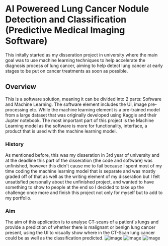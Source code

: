 # AI Powereed Lung Cancer Nodule Detection and Classification (Predictive Medical Imaging Software)
This initally started as my disseration project in university where the main goal was to use machine learning techniques to help accelerate the diagnosis process of lung cancer, aiming to help detect lung cancer at early stages to be put on cancer treatments as soon as possible.
## Overview
This is a software solution, meaning it can be divided into 2 parts: Software and Machine Learning. The software element includes the UI, image pre-processing etc. While the machine learning element is a pre-trained model from a large dataset that was originally developed using Kaggle and their Jupter notebook. The most important part of this project is the Machine Learning model as the software is more for functionality, interface, a product that is used with the machine learning model.
### History
As mentioned before, this was my disseration in 3rd year of university and at the deadline this part of the disseration (the code and software) was unfinished, however this didn't cause me to fail because I spent most of my time coding the machine learning model that is separate and was mostly graded off of that as well as the writing element of my disseration but I felt unsatisfied personally about the unfinished project, and wanted to have something to show to people at the end so I decided to take up the challenge once more and finish this project not only for myself but to add to my portfolio.
### Aim
The aim of this application is to analyse CT-scans of a patient's lungs and provide a prediction of whether there is malignant or benign lung cancer present, using the UI to visually show where in the CT-Scan lung cancer could be as well as the classification predicted.
![image](https://github.com/user-attachments/assets/1f3e2ea3-3bc8-4790-8f19-54ddaefc7853)
![image](https://github.com/user-attachments/assets/a2fbb021-9c7e-4db7-8984-963919d57eef)
![image](https://github.com/user-attachments/assets/a2d6489d-4f29-4ee1-8460-d2b3fff8915d)

